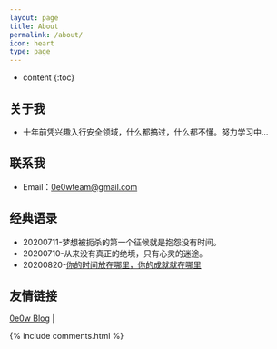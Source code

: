 ```yaml
---
layout: page
title: About
permalink: /about/
icon: heart
type: page
---
```


* content
{:toc}
## 关于我

* 十年前凭兴趣入行安全领域，什么都搞过，什么都不懂。努力学习中...

## 联系我

* Email：0e0wteam@gmail.com

## 经典语录

- 20200711-梦想被扼杀的第一个征候就是抱怨没有时间。
- 20200710-从来没有真正的绝境，只有心灵的迷途。
- 20200820-[你的时间放在哪里，你的成就就在哪里](https://mp.weixin.qq.com/s/ofuD9Iw7crDzWLM1Kglztw。)

## 友情链接

[0e0w Blog](http://www.0e0w.com) \| 



{% include comments.html %}
